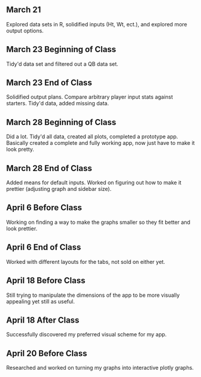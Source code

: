 ## March 21

Explored data sets in R, solidified inputs (Ht, Wt, ect.), and explored more output options.

## March 23 Beginning of Class

Tidy'd data set and filtered out a QB data set.

## March 23 End of Class

Solidified output plans. Compare arbitrary player input stats against starters. Tidy'd data, added missing data.

## March 28 Beginning of Class

Did a lot. Tidy'd all data, created all plots, completed a prototype app. Basically created a complete and fully working app, now just have to make it look pretty.

## March 28 End of Class

Added means for default inputs. Worked on figuring out how to make it prettier (adjusting graph and sidebar size).

## April 6 Before Class

Working on finding a way to make the graphs smaller so they fit better and look prettier.

## April 6 End of Class

Worked with different layouts for the tabs, not sold on either yet.

## April 18 Before Class

Still trying to manipulate the dimensions of the app to be more visually appealing yet still as useful.

## April 18 After Class

Successfully discovered my preferred visual scheme for my app.

## April 20 Before Class

Researched and worked on turning my graphs into interactive plotly graphs.

